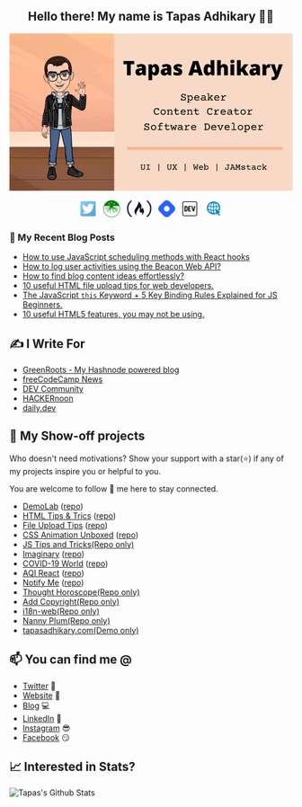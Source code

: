 <h2 align="center">Hello there! My name is Tapas Adhikary 👋🤓</h2>

<img src="./images/profile.png" alt="profile" />

<p align="center">
<a href="https://twitter.com/tapasadhikary" target="_blank"><img height="30" src="./social/twitter.png"></a>&nbsp;&nbsp;
<a href="https://blog.greenroots.info/" target="_blank"><img height="30" src="./social/500x500.png"></a>&nbsp;&nbsp;
<a href="https://www.freecodecamp.org/news/author/tapas/" target="_blank"><img height="30" src="./social/fcc_secondary_small.png"></a>&nbsp;&nbsp;
<a href="https://hashnode.com/@atapas" target="_blank"><img height="30" src="./social/hashnode.png"></a>&nbsp;&nbsp;
<a href="https://dev.to/atapas"  target="_blank"><img height="30" src="./social/devto_black.png"></a>&nbsp;&nbsp;
<a href="https://tapasadhikary.com"  target="_blank"><img height="30" src="./social/website.png"></a>

</p>

### 📰 My Recent Blog Posts
<!-- BLOG-POST-LIST:START -->
- [How to use JavaScript scheduling methods with React hooks](https://blog.greenroots.info/how-to-use-javascript-scheduling-methods-with-react-hooks-ckh1jzb0u01sg2ps1cvm4afzr)
- [How to log user activities using the Beacon Web API?](https://blog.greenroots.info/how-to-log-user-activities-using-the-beacon-web-api-ckgq6s7k0094do9s15udf767u)
- [How to find blog content ideas effortlessly?](https://blog.greenroots.info/how-to-find-blog-content-ideas-effortlessly-ckghrjv5200o7rhs1ewn40102)
- [10 useful HTML file upload tips for web developers.](https://blog.greenroots.info/10-useful-html-file-upload-tips-for-web-developers-ckgetegpf0c7go9s123wvg7bi)
- [The JavaScript `this` Keyword + 5 Key Binding Rules Explained for JS Beginners.](https://www.freecodecamp.org/news/javascript-this-keyword-binding-rules/)
- [10 useful HTML5 features, you may not be using.](https://dev.to/atapas/10-useful-html5-features-you-may-not-be-using-2bk0)
<!-- BLOG-POST-LIST:END -->

## ✍️ I Write For
<!-- I-WRITE-FOR:START -->
- [GreenRoots - My Hashnode powered blog](https://blog.greenroots.info/)
- [freeCodeCamp News](https://www.freecodecamp.org/news/author/tapas/)
- [DEV Community](https://dev.to/atapas)
- [HACKERnoon](https://hackernoon.com/u/greenroots)
- [daily.dev](https://daily.dev/blog)
<!-- I-WRITE-FOR:END -->

## 🚀 My Show-off projects
Who doesn't need motivations? Show your support with a star(⭐) if any of my projects inspire you or helpful to you. 

You are welcome to follow 🤝 me here to stay connected.

<!-- MY-SHOWOFF-PROJECTS:START -->
- [DemoLab](https://demo.greenroots.info/) ([repo](https://github.com/atapas/demolab))
- [HTML Tips & Trics](https://html5-tips.netlify.app/) ([repo](https://github.com/atapas/html-tips-tricks))
- [File Upload Tips](https://html-file-upload.netlify.app/) ([repo](https://github.com/atapas/html-file-upload))
- [CSS Animation Unboxed](https://css-animation-fun.netlify.app/) ([repo](https://github.com/atapas/learn-css-animation/))
- [JS Tips and Tricks(Repo only)](https://github.com/atapas/js-tips-tricks)
- [Imaginary](https://imaginary.netlify.app/) ([repo](https://github.com/atapas/imaginary))
- [COVID-19 World](https://covid-19-world.netlify.com/) ([repo](https://github.com/atapas/covid-19))
- [AQI React](https://air-quality-index.netlify.com/) ([repo](https://github.com/atapas/aqi-react))
- [Notify Me](https://notify-timeline.netlify.app/) ([repo](https://github.com/atapas/notifyme))
- [Thought Horoscope(Repo only)](https://github.com/atapas/thought-horoscope)
- [Add Copyright(Repo only)](https://github.com/atapas/add-copyright)
- [i18n-web(Repo only)](https://github.com/atapas/i18n-js-npm) 
- [Nanny Plum(Repo only)](https://github.com/atapas/nanny-plum)
- [tapasadhikary.com(Demo only)](https://tapasadhikary.com)
<!-- MY-SHOWOFF-PROJECTS:END -->

## 📫 You can find me @
<!-- YOU-CAN-FIND-ME:START -->
- [Twitter](https://twitter.com/tapasadhikary) 🐤
- [Website](https://tapasadhikary.com/) 🔗
- [Blog](https://blog.greenroots.info/) 💻
- [LinkedIn](https://www.linkedin.com/in/tapasadhikary/) 💼
- [Instagram](https://www.instagram.com/tapas.adhikary/) 😎
- [Facebook](https://www.facebook.com/tapasadhi) 😏
<!-- YOU-CAN-FIND-ME:END -->

## 📈 Interested in Stats?
![Tapas's Github Stats](https://github-readme-stats.vercel.app/api?username=atapas&show_icons=true&theme=radical)
